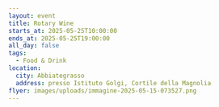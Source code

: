 ```yaml
---
layout: event
title: Rotary Wine
starts_at: 2025-05-25T10:00:00
ends_at: 2025-05-25T19:00:00
all_day: false
tags:
  - Food & Drink
location:
  city: Abbiategrasso
  address: presso Istituto Golgi, Cortile della Magnolia
flyer: images/uploads/immagine-2025-05-15-073527.png
---
```

